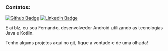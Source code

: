 ### Contatos:
[![Github Badge](https://img.shields.io/badge/-Github-000?style=flat-square&logo=Github&logoColor=white&link=https://github.com/Borges311)](https://github.com/Borges311)
[![Linkedin Badge](https://img.shields.io/badge/-LinkedIn-blue?style=flat-square&logo=Linkedin&logoColor=white&link=https://www.linkedin.com/in/fernando-borges-de-souza-583691107/)](https://www.linkedin.com/in/fernando-borges-de-souza-583691107/)

E ai blz, eu sou Fernando, desenvolvedor Android utilizando as tecnologias Java e Kotlin.<br>

Tenho alguns projetos aqui no git, fique a vontade e de uma olhada!




